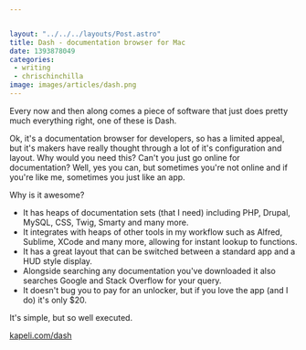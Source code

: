 ```yaml
---


layout: "../../../layouts/Post.astro"
title: Dash - documentation browser for Mac
date: 1393878049
categories:
 - writing
 - chrischinchilla
image: images/articles/dash.png
---
```


Every now and then along comes a piece of software that just does pretty much everything right, one of these is Dash.

Ok, it's a documentation browser for developers, so has a limited appeal, but it's makers have really thought through a lot of it's configuration and layout. Why would you need this? Can't you just go online for documentation? Well, yes you can, but sometimes you're not online and if you're like me, sometimes you just like an app.

Why is it awesome?<ul><li>It has heaps of documentation sets (that I need) including PHP, Drupal, MySQL, CSS, Twig, Smarty and many more.</li><li>It integrates with heaps of other tools in my workflow such as Alfred, Sublime, XCode and many more, allowing for instant lookup to functions.</li><li>It has a great layout that can be switched between a standard app and a HUD style display.</li><li>Alongside searching any documentation you've downloaded it also searches Google and Stack Overflow for your query.</li><li>It doesn't bug you to pay for an unlocker, but if you love the app (and I do) it's only $20.</li></ul>

It's simple, but so well executed.

<a href="https://kapeli.com/dash" target="_blank">kapeli.com/dash</a>
